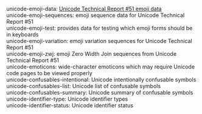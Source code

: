unicode-emoji-data: [Unicode Technical Report #51 emoji data](https://unicode.org/Public/emoji/11.0)  
unicode-emoji-sequences: emoji sequence data for Unicode Technical Report #51  
unicode-emoji-test: provides data for testing which emoji forms should be in keyboards  
unicode-emoji-variation: emoji variation sequences for Unicode Technical Report #51  
unicode-emoji-zwj: emoji Zero Width Join sequences from Unicode Technical Report #51  
unicode-emoticons: wide-character emoticons which may require Unicode code pages to be viewed properly  
unicode-confusables-intentional: Unicode intentionally confusable symbols  
unicode-confusables-list: Unicode list of confusable symbols  
unicode-confusables-summary: Unicode summary of confusable symbols  
unicode-identifier-type: Unicode identifier types  
unicode-identifier-status: Unicode identifier status  
